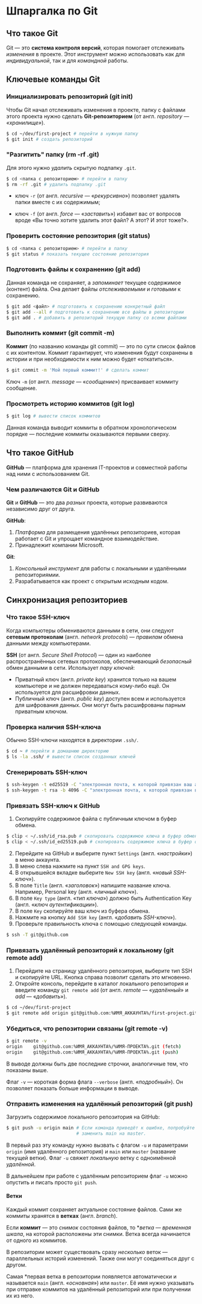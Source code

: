 # Шпаргалка по Git

## Что такое Git

Git — это **система контроля версий**, которая помогает отслеживать *изменения* в проекте. Этот инструмент можно использовать как для *индивидуальной*, так и для *командной* работы.

## Ключевые команды Git

### Инициализировать репозиторий (git init)

Чтобы Git начал отслеживать изменения в проекте, папку с файлами этого проекта нужно сделать __Git-репозиторием__ (от англ. *repository* — _«хранилище»_).

```bash
$ cd ~/dev/first-project # перейти в нужную папку
$ git init # создать репозиторий 
```

### "Разгитить" папку (rm -rf .git)

Для этого нужно *удалить* скрытую подпапку `.git`.

```bash
$ cd <папка с репозиторием> # перейти в папку
$ rm -rf .git # удалить подпапку .git 
```

* ключ `-r` (от англ. *recursive* — «*рекурсивно*») позволяет удалять папки вместе с их содержимым;

* ключ `-f` (от англ. *force* — «*заставить*») избавит вас от вопросов вроде «Вы точно хотите удалить этот файл? А этот? И этот тоже?».

### Проверить состояние репозитория (git status)

```bash
$ cd <папка с репозиторием> # перейти в папку
$ git status # показать текущее состояние репозитория 
```

### Подготовить файлы к сохранению (git add)

Данная команда не сохраняет, а *запоминает* текущее содержимое (контент) файла. Она делает файлы *отслеживаемыми* и *готовыми* к сохранению.

```bash
$ git add <файл> # подготовить к сохранению конкретный файл
$ git add --all # подготовить к сохранению все файлы в репозитории
$ git add . # добавить в репозиторий текущую папку со всеми файлами
```

### Выполнить коммит (git commit -m)

**Коммит** (по названию команды git commit) — это по сути список файлов с их контентом. Коммит гарантирует, что изменения будут сохранены в истории и при необходимости к ним можно будет «откатиться».

```bash
$ git commit -m 'Мой первый коммит!' # сделать коммит
```

Ключ `-m` (от англ. *message* — «*сообщение*») присваивает коммиту сообщение.

### Просмотреть историю коммитов (git log)

```bash
$ git log # вывести список коммитов
```

Данная команда выводит коммиты в обратном хронологическом порядке — последние коммиты оказываются первыми сверху.

## Что такое GitHub

**GitHub** — платформа для хранения IT-проектов и совместной работы над ними с использованием Git.

### Чем различаются Git и GitHub

**Git** и **GitHub** — это два *разных* проекта, которые развиваются независимо друг от друга. 

**GitHub**:
1. *Платформа* для размещения удалённых репозиториев, которая работает с Git и упрощает командное взаимодействие.
2. Принадлежит компании Microsoft.

**Git**:
1. *Консольный инструмент* для работы с локальными и удалёнными репозиториямии.
2. Разрабатывается как проект с открытым исходным кодом.

## Синхронизация репозиториев

### Что такое SSH-ключ

Когда компьютеры обмениваются данными в сети, они следуют **сетевым протоколам** (англ. *network protocols*) — *правилам* обмена данными между компьютерами.

**SSH** (от англ. *Secure Shell Protocol*) — один из наиболее распространённых сетевых протоколов, обеспечивающий *безопасный* обмен данными в сети. Использует *пару ключей*: 
* Приватный ключ (англ. *private key*) хранится только на вашем компьютере и не должен передаваться кому-либо ещё. Он используется для расшифровки данных.
* Публичный ключ (англ. *public key*) доступен всем и используется для шифрования данных. Они могут быть расшифрованы парным приватным ключом.

### Проверка наличия SSH-ключа

Обычно SSH-ключи находятся в директории `.ssh/`. 

```bash
$ cd ~ # перейти в домашнюю директорию
$ ls -la .ssh/ # вывести список созданных ключей 
``` 

### Сгенерировать SSH-ключ

```bash
$ ssh-keygen -t ed25519 -C "электронная почта, к которой привязан ваш аккаунт на GitHub" # с использованием алгоритма шифрования ed25519
$ ssh-keygen -t rsa -b 4096 -C "электронная почта, к которой привязан ваш аккаунт на GitHub" # с использованием алгоритма шифрования rsa
```

### Привязать SSH-ключ к GitHub

1. Скопируйте содержимое файла с публичным ключом в буфер обмена.

```bash
$ clip < ~/.ssh/id_rsa.pub # скопировать содержимое ключа в буфер обмена для rsa
$ clip < ~/.ssh/id_ed25519.pub # скопировать содержимое ключа в буфер обмена для ed25519
```

2. Перейдите на GitHub и выберите пункт `Settings` (англ. «*настройки*») в меню аккаунта.
3. В меню слева нажмите на пункт `SSH and GPG keys`.
4. В открывшейся вкладке выберите `New SSH key` (англ. «*новый SSH-ключ*»).
5. В поле `Title` (англ. «*заголовок*») напишите название ключа. Например, Personal key (англ. «*личный ключ*»).
6. В поле `Key type` (англ. «*тип ключа*») должно быть Authentication Key (англ. «*ключ аутентификации*»).
7. В поле `Key` скопируйте ваш ключ из буфера обмена.
8. Нажмите на кнопку `Add SSH key` (англ. «*добавить SSH-ключ*»).
9. Проверьте правильность ключа с помощью следующей команды.

```bash
$ ssh -T git@github.com 
```

### Привязать удалённый репозиторий к локальному (git remote add)

1. Перейдите на страницу удалённого репозитория, выберите тип SSH и скопируйте URL. Кнопка справа позволит сделать это мгновенно.
2. Откройте консоль, перейдите в каталог локального репозитория и введите команду `git remote add` (от англ. *remote* — «*удалённый*» и *add* — «*добавить*»).

```bash
$ cd ~/dev/first-project
$ git remote add origin git@github.com:%ИМЯ_АККАУНТА%/first-project.git
```

### Убедиться, что репозитории связаны (git remote -v)

```bash
$ git remote -v
origin    git@github.com:%ИМЯ_АККАУНТА%/%ИМЯ-ПРОЕКТА%.git (fetch)
origin    git@github.com:%ИМЯ_АККАУНТА%/%ИМЯ-ПРОЕКТА%.git (push) 
```

В выводе должны быть две последние строчки, аналогичные тем, что показаны выше.

Флаг `-v` — короткая форма флага `--verbose` (англ. «*подробный*»). Он позволяет показать больше информации в выводе.

### Отправить изменения на удалённый репозиторий (git push)

Загрузить содержимое локального репозитория на GitHub:

```bash
$ git push -u origin main # Если команда приведёт к ошибке, попробуйте 
                          # заменить main на master.
```

В первый раз эту команду нужно вызвать с флагом `-u` и параметрами `origin` (имя удалённого репозитория) и `main` или `master` (название текущей ветки). Флаг `-u` свяжет *локальную* ветку с одноимённой *удалённой*. 

В дальнейшем при работе с удалённым репозиторием флаг `-u` можно опустить и писать просто `git push`.

#### Ветки

Каждый коммит сохраняет актуальное состояние файлов. Сами же коммиты хранятся в **ветках** (англ. *branch*).

Если **коммит** — это *снимок* состояния файлов, то **ветка* — *временная шкала*, на которой расположены эти снимки. Ветка всегда начинается от одного из коммитов.

В репозитории может существовать сразу *несколько* веток — параллельных историй изменений. Также они могут соединяться друг с другом.

Самая *первая ветка в репозитории появляется автоматически и называется `main` (англ. «*основная*») или `master`. Её имя нужно указывать при отправке коммитов на удалённый репозиторий или при получении их из него.